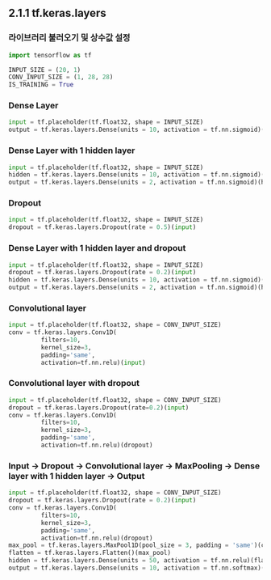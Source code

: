 ## 2.1.1 tf.keras.layers

### 라이브러리 불러오기 및 상수값 설정


```python
import tensorflow as tf
```


```python
INPUT_SIZE = (20, 1)
CONV_INPUT_SIZE = (1, 28, 28)
IS_TRAINING = True
```

### Dense Layer


```python
input = tf.placeholder(tf.float32, shape = INPUT_SIZE)
output = tf.keras.layers.Dense(units = 10, activation = tf.nn.sigmoid)(input) 
```

### Dense Layer with 1 hidden layer


```python
input = tf.placeholder(tf.float32, shape = INPUT_SIZE)
hidden = tf.keras.layers.Dense(units = 10, activation = tf.nn.sigmoid)(input)
output = tf.keras.layers.Dense(units = 2, activation = tf.nn.sigmoid)(hidden)
```

### Dropout


```python
input = tf.placeholder(tf.float32, shape = INPUT_SIZE)
dropout = tf.keras.layers.Dropout(rate = 0.5)(input)
```

### Dense Layer with 1 hidden layer and dropout


```python
input = tf.placeholder(tf.float32, shape = INPUT_SIZE)
dropout = tf.keras.layers.Dropout(rate = 0.2)(input)
hidden = tf.keras.layers.Dense(units = 10, activation = tf.nn.sigmoid)(dropout)
output = tf.keras.layers.Dense(units = 2, activation = tf.nn.sigmoid)(hidden)
```

### Convolutional layer


```python
input = tf.placeholder(tf.float32, shape = CONV_INPUT_SIZE)
conv = tf.keras.layers.Conv1D(
         filters=10,
         kernel_size=3,
         padding='same',
         activation=tf.nn.relu)(input)
```

### Convolutional layer with dropout


```python
input = tf.placeholder(tf.float32, shape = CONV_INPUT_SIZE)
dropout = tf.keras.layers.Dropout(rate=0.2)(input)
conv = tf.keras.layers.Conv1D(
         filters=10,
         kernel_size=3,
         padding='same',
         activation=tf.nn.relu)(dropout)

```

### Input -> Dropout -> Convolutional layer -> MaxPooling -> Dense layer with 1 hidden layer -> Output


```python
input = tf.placeholder(tf.float32, shape = CONV_INPUT_SIZE)
dropout = tf.keras.layers.Dropout(rate = 0.2)(input)
conv = tf.keras.layers.Conv1D(
         filters=10,
         kernel_size=3,
         padding='same',
         activation=tf.nn.relu)(dropout)
max_pool = tf.keras.layers.MaxPool1D(pool_size = 3, padding = 'same')(conv)
flatten = tf.keras.layers.Flatten()(max_pool)
hidden = tf.keras.layers.Dense(units = 50, activation = tf.nn.relu)(flatten)
output = tf.keras.layers.Dense(units = 10, activation = tf.nn.softmax)(hidden)  
```


```python

```
